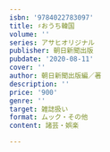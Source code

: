 ```yaml
---
isbn: '9784022783097'
title: ♯おうち韓国
volume: ''
series: アサヒオリジナル
publisher: 朝日新聞出版
pubdate: '2020-08-11'
cover: ''
author: 朝日新聞出版編／著
description: ''
price: '900'
genre: ''
target: 雑誌扱い
format: ムック・その他
content: 諸芸・娯楽

---
```

